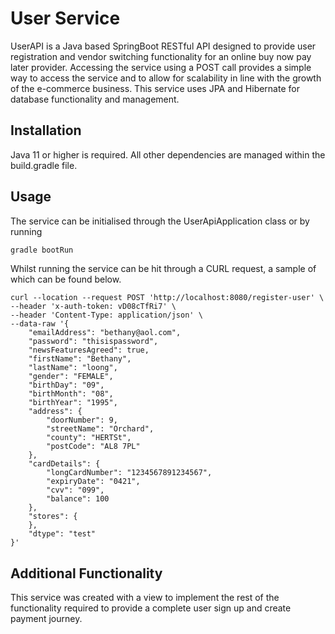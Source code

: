 # User Service

UserAPI is a Java based SpringBoot RESTful API designed to provide user registration and vendor switching functionality for an online buy now pay later provider.
Accessing the service using a POST call provides a simple way to access the service and to allow for scalability in line with the growth of the e-commerce business.
This service uses JPA and Hibernate for database functionality and management. 


## Installation

Java 11 or higher is required. All other dependencies are managed within the build.gradle file.

## Usage

The service can be initialised through the UserApiApplication class or by running
```bash
gradle bootRun
```


Whilst running the service can be hit through a CURL request, a sample of which can be found below.

```
curl --location --request POST 'http://localhost:8080/register-user' \
--header 'x-auth-token: vD08cTfRi7' \
--header 'Content-Type: application/json' \
--data-raw '{
    "emailAddress": "bethany@aol.com",
    "password": "thisispassword",
    "newsFeaturesAgreed": true,
    "firstName": "Bethany",
    "lastName": "loong",
    "gender": "FEMALE",
    "birthDay": "09",
    "birthMonth": "08",
    "birthYear": "1995",
    "address": {
        "doorNumber": 9,
        "streetName": "Orchard",
        "county": "HERTSt",
        "postCode": "AL8 7PL"
    },
    "cardDetails": {
        "longCardNumber": "1234567891234567",
        "expiryDate": "0421",
        "cvv": "099",
        "balance": 100
    },
    "stores": {
    },
    "dtype": "test"
}'
```

## Additional Functionality

This service was created with a view to implement the rest of the functionality required to provide a complete user sign up and create payment journey. 